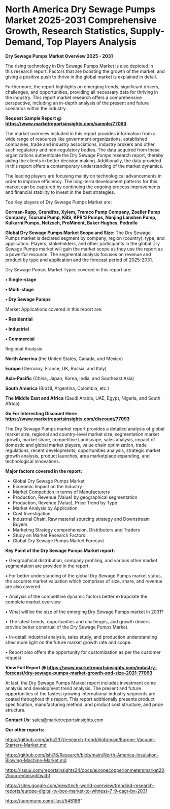 # North America Dry Sewage Pumps Market 2025-2031 Comprehensive Growth, Research Statistics, Supply-Demand,  Top Players Analysis

<Strong> Dry Sewage Pumps Market Overview 2025 - 2031</strong>

The rising technology in Dry Sewage Pumps Market is also depicted in this research report. Factors that are boosting the growth of the market, and giving a positive push to thrive in the global market is explained in detail.

Furthermore, the report highlights on emerging trends, significant drivers, challenges, and opportunities, providing all necessary data for thriving in the industry. This report market research offers a comprehensive perspective, including an in-depth analysis of the present and future scenarios within the industry.

<strong>Request Sample Report @ <a href=https://www.marketreportsinsights.com/sample/77093>https://www.marketreportsinsights.com/sample/77093</a></strong>

The market overview included in this report provides information from a wide range of resources like government organizations, established companies, trade and industry associations, industry brokers and other such regulatory and non-regulatory bodies. The data acquired from these organizations authenticate the Dry Sewage Pumps research report, thereby aiding the clients in better decision making. Additionally, the data provided in this report offers a contemporary understanding of the market dynamics.

The leading players are focusing mainly on technological advancements in order to improve efficiency. The long-term development patterns for this market can be captured by continuing the ongoing process improvements and financial stability to invest in the best strategies.

Top Key players of Dry Sewage Pumps Market are:

<strong>Gorman-Rupp, Grundfos, Xylem, Tramco Pump Company, Zoeller Pump Company, Tsurumi Pump, KBS, KPR&#39;S Pumps, Nanjing Lanshen Pump, Kulkarni Pumps, Netzsch, ProMinent, Baker Hughes, Pedrollo</strong>

<strong><b>Global Dry Sewage Pumps Market Scope and Size:</b></strong>
The Dry Sewage Pumps market is declared segment by company, region (country), type, and application. Players, stakeholders, and other participants in the global Dry Sewage Pumps market will gain the market scope as they use the report as a powerful resource. The segmental analysis focuses on revenue and product by type and application and the forecast period of 2025-2031.

Dry Sewage Pumps Market Types covered in this report are:

<strong>• Single-stage

• Multi-stage

• Dry Sewage Pumps</strong>

Market Applications covered in this report are:

<strong>• Residential

• Industrial

• Commercial</strong> 

Regional Analysis

<strong>North America</strong> (the United States, Canada, and Mexico)

<strong>Europe</strong> (Germany, France, UK, Russia, and Italy)

<strong>Asia-Pacific</strong> (China, Japan, Korea, India, and Southeast Asia)

<strong>South America</strong> (Brazil, Argentina, Colombia, etc.)

<strong>The Middle East and Africa</strong> (Saudi Arabia, UAE, Egypt, Nigeria, and South Africa)

<strong>Go For Interesting Discount Here: <a href=https://www.marketreportsinsights.com/discount/77093>https://www.marketreportsinsights.com/discount/77093</a></strong>

The Dry Sewage Pumps market report provides a detailed analysis of global market size, regional and country-level market size, segmentation market growth, market share, competitive Landscape, sales analysis, impact of domestic and global market players, value chain optimization, trade regulations, recent developments, opportunities analysis, strategic market growth analysis, product launches, area marketplace expanding, and technological innovations.

<strong><b>Major factors covered in the report:</b></strong>
<ul>
  <li>Global Dry Sewage Pumps Market </li>
  <li>Economic Impact on the Industry</li>
  <li>Market Competition in terms of Manufacturers</li>
  <li>Production, Revenue (Value) by geographical segmentation</li>
  <li>Production, Revenue (Value), Price Trend by Type</li>
  <li>Market Analysis by Application</li>
  <li>Cost Investigation</li>
  <li>Industrial Chain, Raw material sourcing strategy and Downstream Buyers</li>
  <li>Marketing Strategy comprehension, Distributors and Traders</li>
  <li>Study on Market Research Factors</li>
  <li>Global Dry Sewage Pumps Market Forecast</li>
</ul>

<strong><b>Key Point of the Dry Sewage Pumps Market report:</b></strong>

• Geographical distribution, company profiling, and various other market segmentation are provided in the report.

• For better understanding of the global Dry Sewage Pumps market status, the accurate market valuation which comprises of size, share, and revenue are also covered.

• Analysis of the competitive dynamic factors better extrapolate the complete market overview

• What will be the size of the emerging Dry Sewage Pumps market in 2031?

• The latest trends, opportunities and challenges, and growth drivers provide better construal of the Dry Sewage Pumps Market.

• In-detail industrial analysis, sales study, and production understanding shed more light on the future market growth rate and scope.

• Report also offers the opportunity for customization as per the customer request.

<strong><b>View Full Report @ <a href=https://www.marketreportsinsights.com/industry-forecast/dry-sewage-pumps-market-growth-and-size-2021-77093>https://www.marketreportsinsights.com/industry-forecast/dry-sewage-pumps-market-growth-and-size-2021-77093</a></b></strong>


At last, the Dry Sewage Pumps Market report includes investment come analysis and development trend analysis. The present and future opportunities of the fastest growing international industry segments are coated throughout this report. This report additionally presents product specification, manufacturing method, and product cost structure, and price structure.

<strong>Contact Us:</strong>
sales@marketreportsinsights.com

<strong>Our other reports:</strong>

<a href=https://github.com/arha237/research-trend/blob/main/Europe-Vacuum-Starters-Market.md>https://github.com/arha237/research-trend/blob/main/Europe-Vacuum-Starters-Market.md</a>

<a href=https://github.com/Ishi78/Research/blob/main/North-America-Insulation-Blowing-Machine-Market.md>https://github.com/Ishi78/Research/blob/main/North-America-Insulation-Blowing-Machine-Market.md</a>

<a href=https://issuu.com/reportsinsights24/docs/europecopperionmetersmarket2025currentinsightwithf>https://issuu.com/reportsinsights24/docs/europecopperionmetersmarket2025currentinsightwithf</a>

<a href=https://sites.google.com/view/tech-world-overview/trendind-research-reports/europe-digital-tv-box-market-to-witness-7-9-cagr-by-2031>https://sites.google.com/view/tech-world-overview/trendind-research-reports/europe-digital-tv-box-market-to-witness-7-9-cagr-by-2031</a>

<a href=https://tanomuno.com/illust/548186>https://tanomuno.com/illust/548186</a>"
